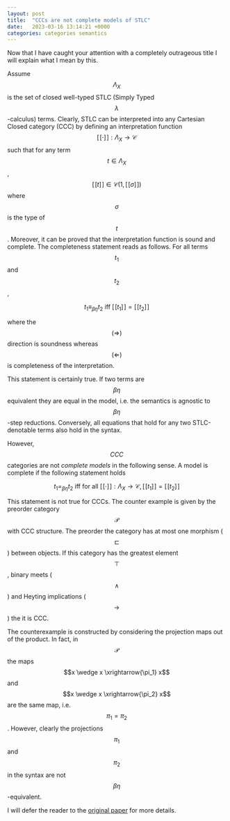 ```yaml
---
layout: post
title:  "CCCs are not complete models of STLC" 
date:   2023-03-16 13:14:21 +0000
categories: categories semantics 
---
```


Now that I have caught your attention with a completely outrageous title I will
explain what I mean by this.  

Assume $$\Lambda_X$$ is the set of closed well-typed STLC (Simply Typed $$\lambda$$-calculus) terms.
Clearly, STLC can be interpreted into any Cartesian Closed category (CCC) by defining an interpretation function 
$$[\![\cdot]\!] : \Lambda_X \to \mathcal{C}$$ such that for any term $$t \in \Lambda_X$$ , $$[\![t]\!] \in \mathcal{C}(1, [\![\sigma]\!])$$ where $$\sigma$$ is the type of $$t$$. Moreover, it can be proved that the interpretation function is sound and complete.  The completeness statement reads as follows. For all terms $$t_1$$ and $$t_2$$,

$$t_1 \equiv_{\beta\eta} t_2 \text{ iff } [\![t_1]\!] = [\![t_2]\!] $$

where the $$(\Rightarrow)$$ direction is soundness whereas $$(\Leftarrow)$$ is completeness of the interpretation.

This statement is certainly true. If two terms are $$\beta\eta$$ equivalent they are equal in the model, i.e. the semantics is agnostic to $$\beta\eta$$-step reductions. Conversely, all equations that hold for any two STLC-denotable terms also hold in the syntax. 

However, $$CCC$$ categories are not *complete models* in the following sense. A model is complete if the following statement holds 

$$t_1 =_{\beta\eta} t_2 \text{ iff for all } [\![ \cdot ]\!] : \Lambda_X \to \mathcal{C}, [\![t_1]\!] = [\![t_2]\!] $$

This statement is not true for CCCs. The counter example is given by the preorder category $$\mathcal{P}$$ with CCC structure. The preorder the category has at most one morphism ($$\sqsubset$$) between objects. If this category has the greatest element $$\top$$, binary meets ($$\wedge$$) and Heyting implications ($$\to$$) the it is CCC. 

The counterexample is constructed by considering the projection maps out of the product. In fact,  in $$\mathcal{P}$$ the maps $$x \wedge x \xrightarrow{\pi_1} x$$ and $$x \wedge x \xrightarrow{\pi_2} x$$ are the same map, i.e. $$\pi_1 = \pi_2$$. However, clearly the projections $$\pi_1$$ and $$\pi_2$$ in the syntax are not $$\beta\eta$$-equivalent. 

I will defer the reader to the [original paper](https://link.springer.com/chapter/10.1007/BFb0014068) for more details.

